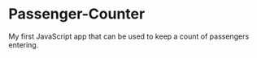 # Passenger-Counter
My first JavaScript app that can be used to keep a count of passengers entering.
